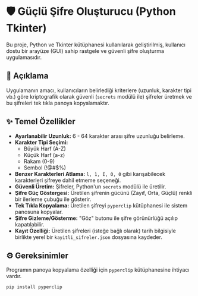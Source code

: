# 🛡️ Güçlü Şifre Oluşturucu (Python Tkinter)

Bu proje, Python ve Tkinter kütüphanesi kullanılarak geliştirilmiş, kullanıcı dostu bir arayüze (GUI) sahip rastgele ve güvenli şifre oluşturma uygulamasıdır.

## 🚀 Açıklama

Uygulamanın amacı, kullanıcıların belirlediği kriterlere (uzunluk, karakter tipi vb.) göre kriptografik olarak güvenli (`secrets` modülü ile) şifreler üretmek ve bu şifreleri tek tıkla panoya kopyalamaktır.

## ✨ Temel Özellikler

* **Ayarlanabilir Uzunluk:** 6 - 64 karakter arası şifre uzunluğu belirleme.
* **Karakter Tipi Seçimi:**
    * Büyük Harf (A-Z)
    * Küçük Harf (a-z)
    * Rakam (0-9)
    * Sembol (!@#$%)
* **Benzer Karakterleri Atlama:** `l, 1, I, O, 0` gibi karışabilecek karakterleri şifreye dahil etmeme seçeneği.
* **Güvenli Üretim:** Şifreler, Python'un `secrets` modülü ile üretilir.
* **Şifre Güç Göstergesi:** Üretilen şifrenin gücünü (Zayıf, Orta, Güçlü) renkli bir ilerleme çubuğu ile gösterir.
* **Tek Tıkla Kopyalama:** Üretilen şifreyi `pyperclip` kütüphanesi ile sistem panosuna kopyalar.
* **Şifre Gizleme/Gösterme:** "Göz" butonu ile şifre görünürlüğü açılıp kapatılabilir.
* **Kayıt Özelliği:** Üretilen şifreleri (isteğe bağlı olarak) tarih bilgisiyle birlikte yerel bir `kayitli_sifreler.json` dosyasına kaydeder.

## ⚙️ Gereksinimler

Programın panoya kopyalama özelliği için `pyperclip` kütüphanesine ihtiyacı vardır.

```bash
pip install pyperclip

